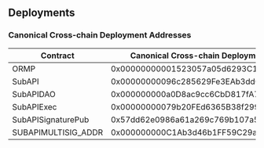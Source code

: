 ## Deployments
### Canonical Cross-chain Deployment Addresses
| Contract             | Canonical Cross-chain Deployment Address     |
| ------------         | -------------------------------------------- |
| ORMP                 | 0x00000000001523057a05d6293C1e5171eE33eE0A   |
| SubAPI               | 0x00000000096c285629Fe3EAb3dd042c27b9dcBa6   |
| SubAPIDAO            | 0x000000000a0D8ac9cc6CbD817fA77090322FF29d   |
| SubAPIExec           | 0x00000000079b20FEd6365B38f299D40236A90119   |
| SubAPISignaturePub   | 0x57dd62e0986a61a269c769b107a5a7952d73b7ed   |
| SUBAPIMULTISIG_ADDR  | 0x000000000C1Ab3d46b1FF59C29aeF0Dd1e8369e8   |

